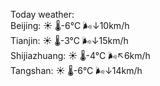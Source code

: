 Today weather:  
Beijing: ☀️   🌡️-6°C 🌬️↓10km/h  
Tianjin: ☀️   🌡️-3°C 🌬️↓15km/h  
Shijiazhuang: ☀️   🌡️-4°C 🌬️↖6km/h  
Tangshan: ☀️   🌡️-6°C 🌬️↓14km/h  
